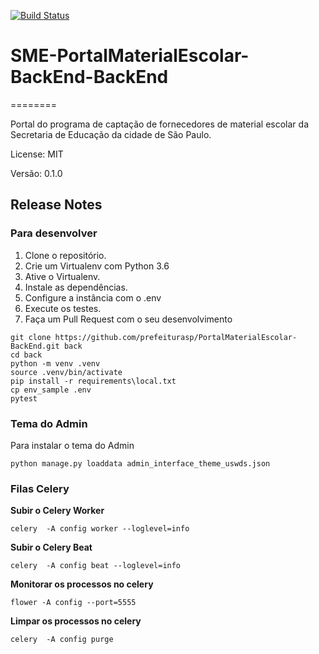 [![Build Status](http://jenkins.sme.prefeitura.sp.gov.br/buildStatus/icon?job=PortalMaterialEscolar-BackEnd%2Fmaster)](http://jenkins.sme.prefeitura.sp.gov.br/view/Portal_Material_Escolar/job/PortalMaterialEscolar-BackEnd/job/master/)
# SME-PortalMaterialEscolar-BackEnd-BackEnd
========

Portal do programa de captação de fornecedores de material escolar da Secretaria de Educação da cidade de São Paulo.

License: MIT

Versão: 0.1.0


## Release Notes


### Para desenvolver

1.  Clone o repositório.
2.  Crie um Virtualenv com Python 3.6
3.  Ative o Virtualenv.
4.  Instale as dependências.
5.  Configure a instância com o .env
6.  Execute os testes.
7.  Faça um Pull Request com o seu desenvolvimento

```console
git clone https://github.com/prefeiturasp/PortalMaterialEscolar-BackEnd.git back
cd back
python -m venv .venv
source .venv/bin/activate
pip install -r requirements\local.txt
cp env_sample .env
pytest
```

### Tema do Admin
Para instalar o tema do Admin

```console
python manage.py loaddata admin_interface_theme_uswds.json
```

### Filas Celery
**Subir o Celery Worker**
```console
celery  -A config worker --loglevel=info
```

**Subir o Celery Beat**
```console
celery  -A config beat --loglevel=info
```

**Monitorar os processos no celery**
```console
flower -A config --port=5555
```

**Limpar os processos no celery**
```console
celery  -A config purge
```
